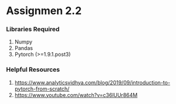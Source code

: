 # Assignmen 2.2

### Libraries Required

1. Numpy
2. Pandas
3. Pytorch (>=1.9.1.post3)

### Helpful Resources

1. https://www.analyticsvidhya.com/blog/2019/09/introduction-to-pytorch-from-scratch/
2. https://www.youtube.com/watch?v=c36lUUr864M
